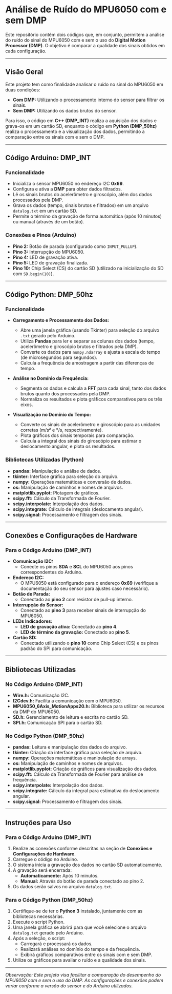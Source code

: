 # Análise de Ruído do MPU6050 com e sem DMP

Este repositório contém dois códigos que, em conjunto, permitem a análise do ruído do sinal do MPU6050 com e sem o uso do **Digital Motion Processor (DMP)**. O objetivo é comparar a qualidade dos sinais obtidos em cada configuração.

---

## Visão Geral

Este projeto tem como finalidade analisar o ruído no sinal do MPU6050 em duas condições:
- **Com DMP:** Utilizando o processamento interno do sensor para filtrar os sinais.
- **Sem DMP:** Utilizando os dados brutos do sensor.

Para isso, o código em **C++ (DMP_INT)** realiza a aquisição dos dados e grava-os em um cartão SD, enquanto o código em **Python (DMP_50hz)** realiza o processamento e a visualização dos dados, permitindo a comparação entre os sinais com e sem o DMP.

---

## Código Arduino: DMP_INT

### Funcionalidade
- Inicializa o sensor MPU6050 no endereço I2C **0x69**.
- Configura e ativa a **DMP** para obter dados filtrados.
- Lê os sinais brutos do acelerômetro e giroscópio, além dos dados processados pela DMP.
- Grava os dados (tempo, sinais brutos e filtrados) em um arquivo `datalog.txt` em um cartão SD.
- Permite o término da gravação de forma automática (após 10 minutos) ou manual (através de um botão).

### Conexões e Pinos (Arduino)
- **Pino 2:** Botão de parada (configurado como `INPUT_PULLUP`).
- **Pino 3:** Interrupção do MPU6050.
- **Pino 4:** LED de gravação ativa.
- **Pino 5:** LED de gravação finalizada.
- **Pino 10:** Chip Select (CS) do cartão SD (utilizado na inicialização do SD com `SD.begin(10)`).

---

## Código Python: DMP_50hz

### Funcionalidade
- **Carregamento e Processamento dos Dados:**
  - Abre uma janela gráfica (usando Tkinter) para seleção do arquivo `.txt` gerado pelo Arduino.
  - Utiliza **Pandas** para ler e separar as colunas dos dados (tempo, acelerômetro e giroscópio brutos e filtrados pela DMP).
  - Converte os dados para `numpy.ndarray` e ajusta a escala do tempo (de microsegundos para segundos).
  - Calcula a frequência de amostragem a partir das diferenças de tempo.

- **Análise no Domínio da Frequência:**
  - Segmenta os dados e calcula a **FFT** para cada sinal, tanto dos dados brutos quanto dos processados pela DMP.
  - Normaliza os resultados e plota gráficos comparativos para os três eixos.

- **Visualização no Domínio do Tempo:**
  - Converte os sinais de acelerômetro e giroscópio para as unidades corretas (m/s² e °/s, respectivamente).
  - Plota gráficos dos sinais temporais para comparação.
  - Calcula a integral dos sinais do giroscópio para estimar o deslocamento angular, e plota os resultados.

### Bibliotecas Utilizadas (Python)
- **pandas:** Manipulação e análise de dados.
- **tkinter:** Interface gráfica para seleção do arquivo.
- **numpy:** Operações matemáticas e conversão de dados.
- **os:** Manipulação de caminhos e nomes de arquivos.
- **matplotlib.pyplot:** Plotagem de gráficos.
- **scipy.fft:** Cálculo da Transformada de Fourier.
- **scipy.interpolate:** Interpolação dos dados.
- **scipy.integrate:** Cálculo de integrais (deslocamento angular).
- **scipy.signal:** Processamento e filtragem dos sinais.

---

## Conexões e Configurações de Hardware

### Para o Código Arduino (DMP_INT)
- **Comunicação I2C:**
  - Conecte os pinos **SDA** e **SCL** do MPU6050 aos pinos correspondentes do Arduino.
- **Endereço I2C:**  
  - O MPU6050 está configurado para o endereço **0x69** (verifique a documentação do seu sensor para ajustes caso necessário).
- **Botão de Parada:**  
  - Conectado ao **pino 2** com resistor de pull-up interno.
- **Interrupção do Sensor:**  
  - Conectado ao **pino 3** para receber sinais de interrupção do MPU6050.
- **LEDs Indicadores:**  
  - **LED de gravação ativa:** Conectado ao **pino 4**.  
  - **LED de término da gravação:** Conectado ao **pino 5**.
- **Cartão SD:**  
  - Conectado utilizando o **pino 10** como Chip Select (CS) e os pinos padrão do SPI para comunicação.

---

## Bibliotecas Utilizadas

### No Código Arduino (DMP_INT)
- **Wire.h:** Comunicação I2C.
- **I2Cdev.h:** Facilita a comunicação com o MPU6050.
- **MPU6050_6Axis_MotionApps20.h:** Biblioteca para utilizar os recursos da DMP do MPU6050.
- **SD.h:** Gerenciamento de leitura e escrita no cartão SD.
- **SPI.h:** Comunicação SPI para o cartão SD.

### No Código Python (DMP_50hz)
- **pandas:** Leitura e manipulação dos dados do arquivo.
- **tkinter:** Criação da interface gráfica para seleção de arquivo.
- **numpy:** Operações matemáticas e manipulação de arrays.
- **os:** Manipulação de caminhos e nomes de arquivos.
- **matplotlib.pyplot:** Criação de gráficos para visualização dos dados.
- **scipy.fft:** Cálculo da Transformada de Fourier para análise de frequência.
- **scipy.interpolate:** Interpolação dos dados.
- **scipy.integrate:** Cálculo da integral para estimativa do deslocamento angular.
- **scipy.signal:** Processamento e filtragem dos sinais.

---

## Instruções para Uso

### Para o Código Arduino (DMP_INT)
1. Realize as conexões conforme descritas na seção de **Conexões e Configurações de Hardware**.
2. Carregue o código no Arduino.
3. O sistema inicia a gravação dos dados no cartão SD automaticamente.
4. A gravação será encerrada:
   - **Automaticamente:** Após 10 minutos.
   - **Manual:** Através do botão de parada conectado ao pino 2.
5. Os dados serão salvos no arquivo `datalog.txt`.

### Para o Código Python (DMP_50hz)
1. Certifique-se de ter o **Python 3** instalado, juntamente com as bibliotecas necessárias.
2. Execute o script Python.
3. Uma janela gráfica se abrirá para que você selecione o arquivo `datalog.txt` gerado pelo Arduino.
4. Após a seleção, o script:
   - Carregará e processará os dados.
   - Realizará análises no domínio do tempo e da frequência.
   - Exibirá gráficos comparativos entre os sinais com e sem DMP.
5. Utilize os gráficos para avaliar o ruído e a qualidade dos sinais.

---

*Observação: Este projeto visa facilitar a comparação do desempenho do MPU6050 com e sem o uso do DMP. As configurações e conexões podem variar conforme a versão do sensor e do Arduino utilizados.*
